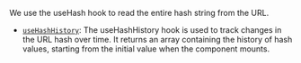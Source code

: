 We use the useHash hook to read the entire hash string from the URL.

- [`useHashHistory`](/react-hook/use-hash-history): The useHashHistory hook is used to track changes in the URL hash over time. It returns an array containing the history of hash values, starting from the initial value when the component mounts.
